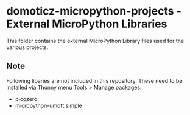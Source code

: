 # domoticz-micropython-projects - External MicroPython Libraries

This folder contains the external MicroPython Library files used for the various projects.

## Note
Following libaries are not included in this repository.
These need to be installed via Thonny menu Tools > Manage packages.

* picozero
* micropython-umqtt.simple

